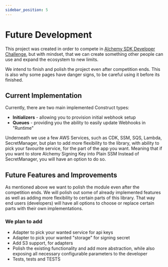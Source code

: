 ```yaml
---
sidebar_position: 5
---
```


# Future Development

This project was created in order to compete in 
[Alchemy SDK Developer Challenge](https://www.alchemy.com/sdk-developer-challenge), but with 
mindset, that we can create something other people can use and expand the ecosystem to new limits.

We intend to finish and polish the project even after competition ends. This is also why
some pages have danger signs, to be careful using it before its finished.

## Current Implementation

Currently, there are two main implemented Construct types:
- **Initializers** - allowing you to provision initial webhook setup
- **Queues** - providing you the ability to easily update Webhooks in "Runtime"

Underneath we use a few AWS Services, such as CDK, SSM, SQS, Lambda, SecretManager, but 
plan to add more flexibility to the library, with ability to pick your favourite service,
for the part of the app you want.
Meaning that if you want to store Alchemy Signing Key into Plain SSM Instead of SecretManager, 
you will have an option to do so.


## Future Features and Improvements

As mentioned above we want to polish the module even after the competition ends.
We will polish out some of already implemented features as well as adding more
flexibility to certain parts of this library. That way end users (developers) will
have all options to choose or replace certain parts with their own implementations.

### We plan to add
- Adapter to pick your wanted service for api keys
- Adapter to pick your wanted "storage" for signing secret
- Add S3 support, for adapters
- Polish the existing functionality and add more abstraction, while also exposing all
necessary configurable parameters to the developer
- Tests, tests and TESTS
